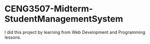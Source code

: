 # CENG3507-Midterm-StudentManagementSystem
 I did this project by learning from Web Development and Programming lessons.
